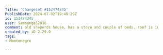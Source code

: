 ```yaml
---
Title: 'Changeset #153474345'
PublishDate: 2024-07-02T19:48:29Z
id: 153474345
user: Samsunga52016
comment: old sheperds house, has a stove and couple of beds, roof is in good condition
created_by: iD 2.29.0
tags:
- Montenegro

---
```


